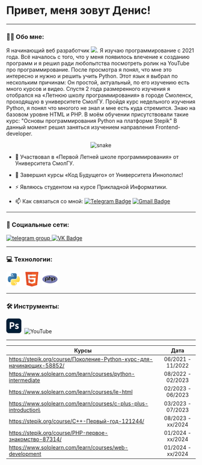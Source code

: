 
# Привет, меня зовут Денис!

---

### :man_technologist: Обо мне:

Я начинающий веб разработчик <img src="https://media.giphy.com/media/WUlplcMpOCEmTGBtBW/giphy.gif" width="30px">. Я изучаю программирование с 2021 года. Всё началось с того, что у меня появилось влечение к созданию программ и я решил ради любопытства посмотреть ролик на YouTube про программирование. После просмотра я понял, что мне это интересно и нужно и решить учить Python. Этот язык я выбрал по нескольким причинам: Он простой, актуальный, по его изучению есть много курсов и видео. Спустя 2 года размеренного изучения я отобрался на «Летнюю школу программирования» в городе Смоленск, проходящую в университете СмолГУ. Пройдя курс недельного изучения Python, я понял что многого не знал и мне есть куда стремится. Знаю на базовом уровне HTML и PHP. В моём обучении присутствовали такие курс: "Основы программирования Python на платформе Stepik" В данный момент решил заняться изучением направления Frontend-developer.


<p align="center">
 <img width="600" src="assets/github-snake.svg" alt="snake"/>
</p>


- :telescope: Участвовал в «Первой Летней школе программирования» от Университета СмолГУ.

- :seedling: Завершил курсы «Код Будущего» от Университета Иннополис!

- :zap: Являюсь студентом на курсе Прикладной Информатики.

- :mailbox: Как связаться со мной: [![Telegram Badge](https://img.shields.io/badge/-DenisSahn-blue?style=flat&logo=Telegram&logoColor=white)](https://t.me/Ducuka_Ca) [![Gmail Badge](https://img.shields.io/badge/-Gmail-red?style=flat&logo=Gmail&logoColor=white)](mailto:saknyukdenis@gmail.com)

---

### 🤝 Социальные сети:

  <div id="badges">
    <a href="https://t.me/Ducuk_Ca" target="_blank">
      <img src="https://cdn-icons-png.flaticon.com/512/2111/2111646.png" width="40" height="40" alt="telegram group" />
    </a>
    <a href="https://vk.com/gret2015" target="_blank">
      <img src="https://cdn-icons-png.flaticon.com/512/145/145813.png" width="40" height="40" alt="VK Badge"/>
    </a>
  </div>

---

### 💻 Технологии:

<div>
  <img src="https://github.com/devicons/devicon/blob/master/icons/python/python-original.svg" title="python" alt="python" width="40" height="40"/>&nbsp
  <img src="https://github.com/devicons/devicon/blob/master/icons/html5/html5-original.svg" title="html5" alt="html5" width="40" height="40"/>&nbsp
  <img src="https://github.com/devicons/devicon/blob/master/icons/php/php-original.svg" title="php" alt="php" width="40" height="40"/>&nbsp
  <!-- <img src="https://github.com/devicons/devicon/blob/master/icons/redux/redux-original.svg" title="redux" alt="redux" width="40" height="40"/>&nbsp; -->
</div>

---

### 🛠 Инструменты:

<div>
  <img src="https://github.com/devicons/devicon/blob/master/icons/photoshop/photoshop-plain.svg" title="photoshop" alt="photoshop" width="40" height="40"/>&nbsp;
  <img src="https://upload.wikimedia.org/wikipedia/commons/9/9e/YouTube_Logo_%282013-2017%29.svg" title="YouTube" alt="YouTube" width="40" height="40"/>&nbsp;
</div>

---

<!-- ### 💻 Пройденные курсы: --- -->

| Курсы                                                               | Дата              |
| --------------------------------------------------------------------| :---------------: |
|https://stepik.org/course/Поколение-Python-курс-для-начинающих-58852/| 06/2021 - 11/2022 |
| https://www.sololearn.com/learn/courses/python-intermediate         | 08/2022 - 02/2023 |
| https://www.sololearn.com/learn/courses/le-html                     | 02/2023 - 06/2023 |
| https://www.sololearn.com/learn/courses/c-plus-plus-introduction\   | 03/2023 - 07/2023 |
| https://stepik.org/course/С++-Первый-год-121244/                    | 08/2023 - xx/2024 |
| https://stepik.org/course/PHP-первое-знакомство-87314/              | 01/2024 - xx/2024 |
| https://www.sololearn.com/learn/courses/web-development             | 01/2024 - xx/2024 |



<!-- ### 💻 Codewars:

![codewars](https://www.codewars.com/users/FilimonovAlexey/badges/large)

### ⚙️ GitHub статистика:

<table>
  <tr>
    <td>
      <img align="left" src="http://github-readme-streak-stats.herokuapp.com?user=FilimonovAlexey&theme=dark&background=000000" alt="webDev's Github stats" />
    </td>
    <td>
      <img height="195px" align="right" alt="webDev's Github Languages" src="https://github-readme-stats-sigma-five.vercel.app/api/top-langs/?username=FilimonovAlexey&layout=compact&theme=vision-friendly-dark" />
    </td>
  </tr>
</table>

![Visitor Badge](https://visitor-badge.laobi.icu/badge?page_id=filimonovalexey)

--- -->
